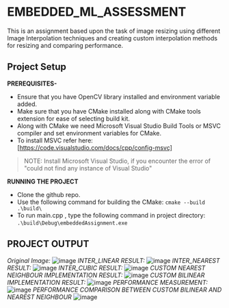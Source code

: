 # EMBEDDED_ML_ASSESSMENT

This is an assignment based upon the task of image resizing using different Image Interpolation techniques and creating custom interpolation methods for resizing and comparing performance.
## Project Setup
**PREREQUISITES-**
* Ensure that you have OpenCV library installed and environment variable added.
* Make sure that you have CMake installed along with CMake tools extension for ease of selecting build kit.
* Along with CMake we need Microsoft Visual Studio Build Tools or MSVC compiler and set environment variables for CMake.
* To install MSVC refer here: [https://code.visualstudio.com/docs/cpp/config-msvc]
> NOTE: Install Microsoft Visual Studio, if you encounter the error of "could not find any instance of Visual Studio"

**RUNNING THE PROJECT**
* Clone the github repo.
* Use the following command for building the CMake: `cmake --build .\build\`
* To run main.cpp , type the following command in project directory: `.\build\Debug\embeddedAssignment.exe`
## PROJECT OUTPUT
*Original Image:*
![image](https://github.com/Kunal-Bhandari/EMBEDDED_ASSIGNMENT/assets/89692281/55707f27-3274-46bb-99d7-1d2290d973d2)
*INTER_LINEAR RESULT:*
![image](https://github.com/Kunal-Bhandari/EMBEDDED_ASSIGNMENT/assets/89692281/c150f218-164d-4eef-a705-3e84a1a4e5fe)
*INTER_NEAREST RESULT:*
![image](https://github.com/Kunal-Bhandari/EMBEDDED_ASSIGNMENT/assets/89692281/1ce25735-d81f-4f72-a57e-e27d1ceb2e68)
*INTER_CUBIC RESULT:*
![image](https://github.com/Kunal-Bhandari/EMBEDDED_ASSIGNMENT/assets/89692281/e680958d-1e5b-4d04-8df3-5df3582a6a3f)
*CUSTOM NEAREST NEIGHBOUR IMPLEMENTATION RESULT:*
![image](https://github.com/Kunal-Bhandari/EMBEDDED_ASSIGNMENT/assets/89692281/2cc19084-9411-4c37-a183-555b82dc4517)
*CUSTOM BILINEAR IMPLEMENTATION RESULT:*
![image](https://github.com/Kunal-Bhandari/EMBEDDED_ASSIGNMENT/assets/89692281/8ff95f86-7ff9-4ef1-a3b6-8b52f9d818d9)
*PERFORMANCE MEASUREMENT:*
![image](https://github.com/Kunal-Bhandari/EMBEDDED_ASSIGNMENT/assets/89692281/bb5f0c45-ee7f-435f-946d-888268195a5b)
*PERFORMANCE COMPARISON BETWEEN CUSTOM BILINEAR AND NEAREST NEIGHBOUR*
![image](https://github.com/Kunal-Bhandari/EMBEDDED_ASSIGNMENT/assets/89692281/a6bf8c0c-b230-466b-90bc-cff377355715)




